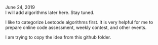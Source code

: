 June 24, 2019 <br>
I will add algorithms later here. Stay tuned. <br>

I like to categorize Leetcode algorithms first. It is very helpful for me to prepare online code assessment, weekly contest, and other events. <br>

I am trying to copy the idea from this github folder. <br>
